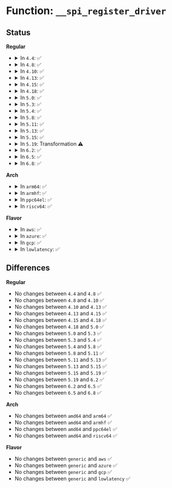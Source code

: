 # Function: <code>__spi_register_driver</code>

## Status
<b>Regular</b>
<ul>
<li>
<details>
<summary>In <code>4.4</code>: ✅</summary>

```c
int __spi_register_driver(struct module *owner, struct spi_driver *sdrv);
```

**Collision:** Unique Global

**Inline:** No

**Transformation:** False

**Instances:**

```
In drivers/spi/spi.c (ffffffff815e65a0)
Location: drivers/spi/spi.c:385
Inline: False
Direct callers:
  - drivers/tty/serial/max310x.c:max310x_uart_driver_init
  - drivers/mfd/wm831x-spi.c:wm831x_spi_init
  - drivers/mfd/tps65912-spi.c:tps65912_spi_init
  - drivers/mfd/ezx-pcap.c:ezx_pcap_init
  - drivers/mfd/da9052-spi.c:da9052_spi_init
```
**Symbols:**

```
ffffffff815e65a0-ffffffff815e65ed: __spi_register_driver (STB_GLOBAL)
```
</details>
</li>
<li>
<details>
<summary>In <code>4.8</code>: ✅</summary>

```c
int __spi_register_driver(struct module *owner, struct spi_driver *sdrv);
```

**Collision:** Unique Global

**Inline:** No

**Transformation:** False

**Instances:**

```
In drivers/spi/spi.c (ffffffff81644420)
Location: drivers/spi/spi.c:388
Inline: False
Direct callers:
  - drivers/mfd/wm831x-spi.c:wm831x_spi_init
  - drivers/mfd/tps65912-spi.c:tps65912_spi_driver_init
  - drivers/mfd/ezx-pcap.c:ezx_pcap_init
  - drivers/mfd/da9052-spi.c:da9052_spi_init
```
**Symbols:**

```
ffffffff81644420-ffffffff8164446d: __spi_register_driver (STB_GLOBAL)
```
</details>
</li>
<li>
<details>
<summary>In <code>4.10</code>: ✅</summary>

```c
int __spi_register_driver(struct module *owner, struct spi_driver *sdrv);
```

**Collision:** Unique Global

**Inline:** No

**Transformation:** False

**Instances:**

```
In drivers/spi/spi.c (ffffffff816754f0)
Location: drivers/spi/spi.c:389
Inline: False
Direct callers:
  - drivers/mfd/wm831x-spi.c:wm831x_spi_init
  - drivers/mfd/tps65912-spi.c:tps65912_spi_driver_init
  - drivers/mfd/ezx-pcap.c:ezx_pcap_init
  - drivers/mfd/da9052-spi.c:da9052_spi_init
```
**Symbols:**

```
ffffffff816754f0-ffffffff8167553d: __spi_register_driver (STB_GLOBAL)
```
</details>
</li>
<li>
<details>
<summary>In <code>4.13</code>: ✅</summary>

```c
int __spi_register_driver(struct module *owner, struct spi_driver *sdrv);
```

**Collision:** Unique Global

**Inline:** No

**Transformation:** False

**Instances:**

```
In drivers/spi/spi.c (ffffffff81689c30)
Location: drivers/spi/spi.c:391
Inline: False
Direct callers:
  - drivers/mfd/wm831x-spi.c:wm831x_spi_init
  - drivers/mfd/tps65912-spi.c:tps65912_spi_driver_init
  - drivers/mfd/ezx-pcap.c:ezx_pcap_init
  - drivers/mfd/da9052-spi.c:da9052_spi_init
```
**Symbols:**

```
ffffffff81689c30-ffffffff81689c7d: __spi_register_driver (STB_GLOBAL)
```
</details>
</li>
<li>
<details>
<summary>In <code>4.15</code>: ✅</summary>

```c
int __spi_register_driver(struct module *owner, struct spi_driver *sdrv);
```

**Collision:** Unique Global

**Inline:** No

**Transformation:** False

**Instances:**

```
In drivers/spi/spi.c (ffffffff816f34f0)
Location: drivers/spi/spi.c:394
Inline: False
Direct callers:
  - drivers/mfd/wm831x-spi.c:wm831x_spi_init
  - drivers/mfd/tps65912-spi.c:tps65912_spi_driver_init
  - drivers/mfd/ezx-pcap.c:ezx_pcap_init
  - drivers/mfd/da9052-spi.c:da9052_spi_init
```
**Symbols:**

```
ffffffff816f34f0-ffffffff816f353d: __spi_register_driver (STB_GLOBAL)
```
</details>
</li>
<li>
<details>
<summary>In <code>4.18</code>: ✅</summary>

```c
int __spi_register_driver(struct module *owner, struct spi_driver *sdrv);
```

**Collision:** Unique Global

**Inline:** No

**Transformation:** False

**Instances:**

```
In drivers/spi/spi.c (ffffffff8172ff60)
Location: drivers/spi/spi.c:398
Inline: False
Direct callers:
  - drivers/tty/serial/max310x.c:max310x_uart_init
  - drivers/mfd/wm831x-spi.c:wm831x_spi_init
  - drivers/mfd/tps65912-spi.c:tps65912_spi_driver_init
  - drivers/mfd/ezx-pcap.c:ezx_pcap_init
  - drivers/mfd/da9052-spi.c:da9052_spi_init
  - drivers/spi/spi-mem.c:spi_mem_driver_register_with_owner
```
**Symbols:**

```
ffffffff8172ff60-ffffffff8172ffad: __spi_register_driver (STB_GLOBAL)
```
</details>
</li>
<li>
<details>
<summary>In <code>5.0</code>: ✅</summary>

```c
int __spi_register_driver(struct module *owner, struct spi_driver *sdrv);
```

**Collision:** Unique Global

**Inline:** No

**Transformation:** False

**Instances:**

```
In drivers/spi/spi.c (ffffffff81752750)
Location: drivers/spi/spi.c:438
Inline: False
Direct callers:
  - drivers/tty/serial/max310x.c:max310x_uart_init
  - drivers/mfd/wm831x-spi.c:wm831x_spi_init
  - drivers/mfd/tps65912-spi.c:tps65912_spi_driver_init
  - drivers/mfd/ezx-pcap.c:ezx_pcap_init
  - drivers/mfd/da9052-spi.c:da9052_spi_init
  - drivers/spi/spi-mem.c:spi_mem_driver_register_with_owner
```
**Symbols:**

```
ffffffff81752750-ffffffff8175279d: __spi_register_driver (STB_GLOBAL)
```
</details>
</li>
<li>
<details>
<summary>In <code>5.3</code>: ✅</summary>

```c
int __spi_register_driver(struct module *owner, struct spi_driver *sdrv);
```

**Collision:** Unique Global

**Inline:** No

**Transformation:** False

**Instances:**

```
In drivers/spi/spi.c (ffffffff8178e250)
Location: drivers/spi/spi.c:441
Inline: False
Direct callers:
  - drivers/tty/serial/max310x.c:max310x_uart_init
  - drivers/mfd/wm831x-spi.c:wm831x_spi_init
  - drivers/mfd/tps65912-spi.c:tps65912_spi_driver_init
  - drivers/mfd/ezx-pcap.c:ezx_pcap_init
  - drivers/mfd/da9052-spi.c:da9052_spi_init
  - drivers/spi/spi-mem.c:spi_mem_driver_register_with_owner
```
**Symbols:**

```
ffffffff8178e250-ffffffff8178e29d: __spi_register_driver (STB_GLOBAL)
```
</details>
</li>
<li>
<details>
<summary>In <code>5.4</code>: ✅</summary>

```c
int __spi_register_driver(struct module *owner, struct spi_driver *sdrv);
```

**Collision:** Unique Global

**Inline:** No

**Transformation:** False

**Instances:**

```
In drivers/spi/spi.c (ffffffff817b1e60)
Location: drivers/spi/spi.c:441
Inline: False
Direct callers:
  - drivers/tty/serial/max310x.c:max310x_uart_init
  - drivers/mfd/wm831x-spi.c:wm831x_spi_init
  - drivers/mfd/tps65912-spi.c:tps65912_spi_driver_init
  - drivers/mfd/ezx-pcap.c:ezx_pcap_init
  - drivers/mfd/da9052-spi.c:da9052_spi_init
  - drivers/spi/spi-mem.c:spi_mem_driver_register_with_owner
```
**Symbols:**

```
ffffffff817b1e60-ffffffff817b1ead: __spi_register_driver (STB_GLOBAL)
```
</details>
</li>
<li>
<details>
<summary>In <code>5.8</code>: ✅</summary>

```c
int __spi_register_driver(struct module *owner, struct spi_driver *sdrv);
```

**Collision:** Unique Global

**Inline:** No

**Transformation:** False

**Instances:**

```
In drivers/spi/spi.c (ffffffff81877bf0)
Location: drivers/spi/spi.c:441
Inline: False
Direct callers:
  - drivers/tty/serial/max310x.c:max310x_uart_init
  - drivers/mfd/wm831x-spi.c:wm831x_spi_init
  - drivers/mfd/tps65912-spi.c:tps65912_spi_driver_init
  - drivers/mfd/ezx-pcap.c:ezx_pcap_init
  - drivers/mfd/da9052-spi.c:da9052_spi_init
  - drivers/spi/spi-mem.c:spi_mem_driver_register_with_owner
```
**Symbols:**

```
ffffffff81877bf0-ffffffff81877c3d: __spi_register_driver (STB_GLOBAL)
```
</details>
</li>
<li>
<details>
<summary>In <code>5.11</code>: ✅</summary>

```c
int __spi_register_driver(struct module *owner, struct spi_driver *sdrv);
```

**Collision:** Unique Global

**Inline:** No

**Transformation:** False

**Instances:**

```
In drivers/spi/spi.c (ffffffff81886500)
Location: drivers/spi/spi.c:456
Inline: False
Direct callers:
  - drivers/tty/serial/max310x.c:max310x_uart_init
  - drivers/mfd/wm831x-spi.c:wm831x_spi_init
  - drivers/mfd/tps65912-spi.c:tps65912_spi_driver_init
  - drivers/mfd/ezx-pcap.c:ezx_pcap_init
  - drivers/mfd/da9052-spi.c:da9052_spi_init
  - drivers/spi/spi-mem.c:spi_mem_driver_register_with_owner
```
**Symbols:**

```
ffffffff81886500-ffffffff81886520: __spi_register_driver (STB_GLOBAL)
```
</details>
</li>
<li>
<details>
<summary>In <code>5.13</code>: ✅</summary>

```c
int __spi_register_driver(struct module *owner, struct spi_driver *sdrv);
```

**Collision:** Unique Global

**Inline:** No

**Transformation:** False

**Instances:**

```
In drivers/spi/spi.c (ffffffff81868d70)
Location: drivers/spi/spi.c:452
Inline: False
Direct callers:
  - drivers/tty/serial/max310x.c:max310x_uart_init
  - drivers/mfd/wm831x-spi.c:wm831x_spi_init
  - drivers/mfd/tps65912-spi.c:tps65912_spi_driver_init
  - drivers/mfd/ezx-pcap.c:ezx_pcap_init
  - drivers/mfd/da9052-spi.c:da9052_spi_init
  - drivers/spi/spi-mem.c:spi_mem_driver_register_with_owner
```
**Symbols:**

```
ffffffff81868d70-ffffffff81868d90: __spi_register_driver (STB_GLOBAL)
```
</details>
</li>
<li>
<details>
<summary>In <code>5.15</code>: ✅</summary>

```c
int __spi_register_driver(struct module *owner, struct spi_driver *sdrv);
```

**Collision:** Unique Global

**Inline:** No

**Transformation:** False

**Instances:**

```
In drivers/spi/spi.c (ffffffff818f8870)
Location: drivers/spi/spi.c:450
Inline: False
Direct callers:
  - drivers/tty/serial/max310x.c:max310x_uart_init
  - drivers/mfd/wm831x-spi.c:wm831x_spi_init
  - drivers/mfd/tps65912-spi.c:tps65912_spi_driver_init
  - drivers/mfd/ezx-pcap.c:ezx_pcap_init
  - drivers/mfd/da9052-spi.c:da9052_spi_init
  - drivers/spi/spi-mem.c:spi_mem_driver_register_with_owner
```
**Symbols:**

```
ffffffff818f8870-ffffffff818f893e: __spi_register_driver (STB_GLOBAL)
```
</details>
</li>
<li>
<details>
<summary>In <code>5.19</code>: Transformation ⚠️</summary>

```c
int __spi_register_driver(struct module *owner, struct spi_driver *sdrv);
```

**Collision:** Unique Global

**Inline:** No

**Transformation:** True

**Instances:**

```
In drivers/spi/spi.c (0)
Location: drivers/spi/spi.c:423
Inline: False
Direct callers:
  - drivers/tty/serial/max310x.c:max310x_uart_init
  - drivers/mfd/wm831x-spi.c:wm831x_spi_init
  - drivers/mfd/tps65912-spi.c:tps65912_spi_driver_init
  - drivers/mfd/ezx-pcap.c:ezx_pcap_init
  - drivers/mfd/da9052-spi.c:da9052_spi_init
  - drivers/spi/spi-mem.c:spi_mem_driver_register_with_owner
```
**Symbols:**

```
ffffffff81eda6a9-ffffffff81eda6b2: __spi_register_driver.cold (STB_LOCAL)
ffffffff81a4bc40-ffffffff81a4bd1d: __spi_register_driver (STB_GLOBAL)
```
</details>
</li>
<li>
<details>
<summary>In <code>6.2</code>: ✅</summary>

```c
int __spi_register_driver(struct module *owner, struct spi_driver *sdrv);
```

**Collision:** Unique Global

**Inline:** No

**Transformation:** False

**Instances:**

```
In drivers/spi/spi.c (ffffffff81bd21f0)
Location: drivers/spi/spi.c:480
Inline: False
Direct callers:
  - drivers/tty/serial/max310x.c:max310x_uart_init
  - drivers/mfd/wm831x-spi.c:wm831x_spi_init
  - drivers/mfd/tps65912-spi.c:tps65912_spi_driver_init
  - drivers/mfd/ezx-pcap.c:ezx_pcap_init
  - drivers/mfd/da9052-spi.c:da9052_spi_init
  - drivers/spi/spi-mem.c:spi_mem_driver_register_with_owner
```
**Symbols:**

```
ffffffff81bd21f0-ffffffff81bd22be: __spi_register_driver (STB_GLOBAL)
```
</details>
</li>
<li>
<details>
<summary>In <code>6.5</code>: ✅</summary>

```c
int __spi_register_driver(struct module *owner, struct spi_driver *sdrv);
```

**Collision:** Unique Global

**Inline:** No

**Transformation:** False

**Instances:**

```
In drivers/spi/spi.c (ffffffff81c2af40)
Location: drivers/spi/spi.c:481
Inline: False
Direct callers:
  - drivers/tty/serial/max310x.c:max310x_uart_init
  - drivers/mfd/wm831x-spi.c:wm831x_spi_init
  - drivers/mfd/tps65912-spi.c:tps65912_spi_driver_init
  - drivers/mfd/ezx-pcap.c:ezx_pcap_init
  - drivers/mfd/da9052-spi.c:da9052_spi_init
  - drivers/spi/spi-mem.c:spi_mem_driver_register_with_owner
```
**Symbols:**

```
ffffffff81c2af40-ffffffff81c2b00e: __spi_register_driver (STB_GLOBAL)
```
</details>
</li>
<li>
<details>
<summary>In <code>6.8</code>: ✅</summary>

```c
int __spi_register_driver(struct module *owner, struct spi_driver *sdrv);
```

**Collision:** Unique Global

**Inline:** No

**Transformation:** False

**Instances:**

```
In drivers/spi/spi.c (ffffffff81cdd790)
Location: drivers/spi/spi.c:481
Inline: False
Direct callers:
  - drivers/tty/serial/max310x.c:max310x_uart_init
  - drivers/mfd/wm831x-spi.c:wm831x_spi_init
  - drivers/mfd/tps65912-spi.c:tps65912_spi_driver_init
  - drivers/mfd/ezx-pcap.c:ezx_pcap_init
  - drivers/mfd/da9052-spi.c:da9052_spi_init
  - drivers/spi/spi-mem.c:spi_mem_driver_register_with_owner
```
**Symbols:**

```
ffffffff81cdd790-ffffffff81cdd85e: __spi_register_driver (STB_GLOBAL)
```
</details>
</li>
</ul>
<b>Arch</b>
<ul>
<li>
<details>
<summary>In <code>arm64</code>: ✅</summary>

```c
int __spi_register_driver(struct module *owner, struct spi_driver *sdrv);
```

**Collision:** Unique Global

**Inline:** No

**Transformation:** False

**Instances:**

```
In drivers/spi/spi.c (ffff8000109c22a0)
Location: drivers/spi/spi.c:441
Inline: False
Direct callers:
  - drivers/tty/serial/max310x.c:max310x_uart_init
  - drivers/mfd/stmpe-spi.c:stmpe_init
  - drivers/mfd/wm831x-spi.c:wm831x_spi_init
  - drivers/mfd/tps65912-spi.c:tps65912_spi_driver_init
  - drivers/mfd/ezx-pcap.c:ezx_pcap_init
  - drivers/mfd/da9052-spi.c:da9052_spi_init
  - drivers/spi/spi-mem.c:spi_mem_driver_register_with_owner
```
**Symbols:**

```
ffff8000109c22a0-ffff8000109c2318: __spi_register_driver (STB_GLOBAL)
```
</details>
</li>
<li>
<details>
<summary>In <code>armhf</code>: ✅</summary>

```c
int __spi_register_driver(struct module *owner, struct spi_driver *sdrv);
```

**Collision:** Unique Global

**Inline:** No

**Transformation:** False

**Instances:**

```
In drivers/spi/spi.c (c0aaf0f8)
Location: drivers/spi/spi.c:441
Inline: False
Direct callers:
  - drivers/tty/serial/max310x.c:max310x_uart_init
  - drivers/mfd/stmpe-spi.c:stmpe_init
  - drivers/mfd/wm831x-spi.c:wm831x_spi_init
  - drivers/mfd/tps65912-spi.c:tps65912_spi_driver_init
  - drivers/mfd/ezx-pcap.c:ezx_pcap_init
  - drivers/mfd/da9052-spi.c:da9052_spi_init
  - drivers/spi/spi-mem.c:spi_mem_driver_register_with_owner
```
**Symbols:**

```
c0aaf0f8-c0aaf164: __spi_register_driver (STB_GLOBAL)
```
</details>
</li>
<li>
<details>
<summary>In <code>ppc64el</code>: ✅</summary>

```c
int __spi_register_driver(struct module *owner, struct spi_driver *sdrv);
```

**Collision:** Unique Global

**Inline:** No

**Transformation:** False

**Instances:**

```
In drivers/spi/spi.c (c000000000a85a30)
Location: drivers/spi/spi.c:441
Inline: False
Direct callers:
  - drivers/tty/serial/max310x.c:max310x_uart_init
  - drivers/mfd/stmpe-spi.c:stmpe_init
  - drivers/mfd/wm831x-spi.c:wm831x_spi_init
  - drivers/mfd/tps65912-spi.c:tps65912_spi_driver_init
  - drivers/mfd/ezx-pcap.c:ezx_pcap_init
  - drivers/mfd/da9052-spi.c:da9052_spi_init
  - drivers/spi/spi-mem.c:spi_mem_driver_register_with_owner
```
**Symbols:**

```
c000000000a85a30-c000000000a85ac0: __spi_register_driver (STB_GLOBAL)
```
</details>
</li>
<li>
<details>
<summary>In <code>riscv64</code>: ✅</summary>

```c
int __spi_register_driver(struct module *owner, struct spi_driver *sdrv);
```

**Collision:** Unique Global

**Inline:** No

**Transformation:** False

**Instances:**

```
In drivers/spi/spi.c (ffffffe000615dc4)
Location: drivers/spi/spi.c:441
Inline: False
Direct callers:
  - drivers/tty/serial/max310x.c:max310x_uart_init
  - drivers/mfd/stmpe-spi.c:stmpe_init
  - drivers/mfd/wm831x-spi.c:wm831x_spi_init
  - drivers/mfd/tps65912-spi.c:tps65912_spi_driver_init
  - drivers/mfd/ezx-pcap.c:ezx_pcap_init
  - drivers/mfd/da9052-spi.c:da9052_spi_init
  - drivers/spi/spi-mem.c:spi_mem_driver_register_with_owner
  - drivers/mmc/host/mmc_spi.c:mmc_spi_driver_init
```
**Symbols:**

```
ffffffe000615dc4-ffffffe000615e2e: __spi_register_driver (STB_GLOBAL)
```
</details>
</li>
</ul>
<b>Flavor</b>
<ul>
<li>
<details>
<summary>In <code>aws</code>: ✅</summary>

```c
int __spi_register_driver(struct module *owner, struct spi_driver *sdrv);
```

**Collision:** Unique Global

**Inline:** No

**Transformation:** False

**Instances:**

```
In drivers/spi/spi.c (ffffffff81776940)
Location: drivers/spi/spi.c:441
Inline: False
Direct callers:
  - drivers/tty/serial/max310x.c:max310x_uart_init
  - drivers/mfd/wm831x-spi.c:wm831x_spi_init
  - drivers/mfd/tps65912-spi.c:tps65912_spi_driver_init
  - drivers/mfd/ezx-pcap.c:ezx_pcap_init
  - drivers/mfd/da9052-spi.c:da9052_spi_init
  - drivers/spi/spi-mem.c:spi_mem_driver_register_with_owner
```
**Symbols:**

```
ffffffff81776940-ffffffff8177698d: __spi_register_driver (STB_GLOBAL)
```
</details>
</li>
<li>
<details>
<summary>In <code>azure</code>: ✅</summary>

```c
int __spi_register_driver(struct module *owner, struct spi_driver *sdrv);
```

**Collision:** Unique Global

**Inline:** No

**Transformation:** False

**Instances:**

```
In drivers/spi/spi.c (ffffffff817566f0)
Location: drivers/spi/spi.c:441
Inline: False
Direct callers:
  - drivers/tty/serial/max310x.c:max310x_uart_init
  - drivers/mfd/wm831x-spi.c:wm831x_spi_init
  - drivers/mfd/tps65912-spi.c:tps65912_spi_driver_init
  - drivers/mfd/ezx-pcap.c:ezx_pcap_init
  - drivers/mfd/da9052-spi.c:da9052_spi_init
  - drivers/spi/spi-mem.c:spi_mem_driver_register_with_owner
```
**Symbols:**

```
ffffffff817566f0-ffffffff8175673d: __spi_register_driver (STB_GLOBAL)
```
</details>
</li>
<li>
<details>
<summary>In <code>gcp</code>: ✅</summary>

```c
int __spi_register_driver(struct module *owner, struct spi_driver *sdrv);
```

**Collision:** Unique Global

**Inline:** No

**Transformation:** False

**Instances:**

```
In drivers/spi/spi.c (ffffffff817a6ce0)
Location: drivers/spi/spi.c:441
Inline: False
Direct callers:
  - drivers/tty/serial/max310x.c:max310x_uart_init
  - drivers/mfd/wm831x-spi.c:wm831x_spi_init
  - drivers/mfd/tps65912-spi.c:tps65912_spi_driver_init
  - drivers/mfd/ezx-pcap.c:ezx_pcap_init
  - drivers/mfd/da9052-spi.c:da9052_spi_init
  - drivers/spi/spi-mem.c:spi_mem_driver_register_with_owner
```
**Symbols:**

```
ffffffff817a6ce0-ffffffff817a6d2d: __spi_register_driver (STB_GLOBAL)
```
</details>
</li>
<li>
<details>
<summary>In <code>lowlatency</code>: ✅</summary>

```c
int __spi_register_driver(struct module *owner, struct spi_driver *sdrv);
```

**Collision:** Unique Global

**Inline:** No

**Transformation:** False

**Instances:**

```
In drivers/spi/spi.c (ffffffff817c0b60)
Location: drivers/spi/spi.c:441
Inline: False
Direct callers:
  - drivers/tty/serial/max310x.c:max310x_uart_init
  - drivers/mfd/wm831x-spi.c:wm831x_spi_init
  - drivers/mfd/tps65912-spi.c:tps65912_spi_driver_init
  - drivers/mfd/ezx-pcap.c:ezx_pcap_init
  - drivers/mfd/da9052-spi.c:da9052_spi_init
  - drivers/spi/spi-mem.c:spi_mem_driver_register_with_owner
```
**Symbols:**

```
ffffffff817c0b60-ffffffff817c0bad: __spi_register_driver (STB_GLOBAL)
```
</details>
</li>
</ul>

## Differences
<b>Regular</b>
<ul>
<li>
No changes between <code>4.4</code> and <code>4.8</code> ✅
</li>
<li>
No changes between <code>4.8</code> and <code>4.10</code> ✅
</li>
<li>
No changes between <code>4.10</code> and <code>4.13</code> ✅
</li>
<li>
No changes between <code>4.13</code> and <code>4.15</code> ✅
</li>
<li>
No changes between <code>4.15</code> and <code>4.18</code> ✅
</li>
<li>
No changes between <code>4.18</code> and <code>5.0</code> ✅
</li>
<li>
No changes between <code>5.0</code> and <code>5.3</code> ✅
</li>
<li>
No changes between <code>5.3</code> and <code>5.4</code> ✅
</li>
<li>
No changes between <code>5.4</code> and <code>5.8</code> ✅
</li>
<li>
No changes between <code>5.8</code> and <code>5.11</code> ✅
</li>
<li>
No changes between <code>5.11</code> and <code>5.13</code> ✅
</li>
<li>
No changes between <code>5.13</code> and <code>5.15</code> ✅
</li>
<li>
No changes between <code>5.15</code> and <code>5.19</code> ✅
</li>
<li>
No changes between <code>5.19</code> and <code>6.2</code> ✅
</li>
<li>
No changes between <code>6.2</code> and <code>6.5</code> ✅
</li>
<li>
No changes between <code>6.5</code> and <code>6.8</code> ✅
</li>
</ul>
<b>Arch</b>
<ul>
<li>
No changes between <code>amd64</code> and <code>arm64</code> ✅
</li>
<li>
No changes between <code>amd64</code> and <code>armhf</code> ✅
</li>
<li>
No changes between <code>amd64</code> and <code>ppc64el</code> ✅
</li>
<li>
No changes between <code>amd64</code> and <code>riscv64</code> ✅
</li>
</ul>
<b>Flavor</b>
<ul>
<li>
No changes between <code>generic</code> and <code>aws</code> ✅
</li>
<li>
No changes between <code>generic</code> and <code>azure</code> ✅
</li>
<li>
No changes between <code>generic</code> and <code>gcp</code> ✅
</li>
<li>
No changes between <code>generic</code> and <code>lowlatency</code> ✅
</li>
</ul>
